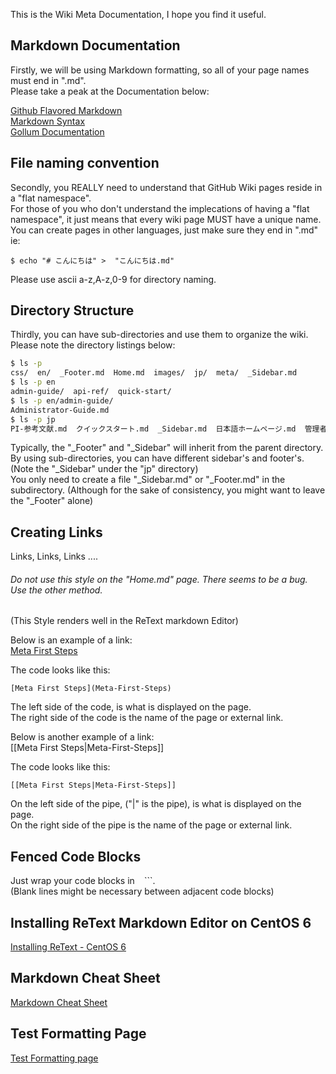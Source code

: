 This is the Wiki Meta Documentation, I hope you find it useful.

## Markdown Documentation
Firstly, we will be using Markdown formatting, so all of your page names must end in ".md".  
Please take a peak at the Documentation below:   
  
[Github Flavored Markdown](https://help.github.com/articles/github-flavored-markdown)  
[Markdown Syntax](http://daringfireball.net/projects/markdown/syntax)   
[Gollum Documentation](https://github.com/gollum/gollum/wiki)   

## File naming convention  
Secondly, you REALLY need to understand that GitHub Wiki pages reside in a "flat namespace".  
For those of you who don't understand the implecations of having a "flat namespace", it just means that every wiki page MUST have a unique name.  
You can create pages in other languages, just make sure they end in ".md" ie: 
 

`$ echo "# こんにちは" >  "こんにちは.md"`

Please use ascii a-z,A-z,0-9 for directory naming. 

## Directory Structure    
Thirdly, you can have sub-directories and use them to organize the wiki.   
Please note the directory listings below:  

```bash
$ ls -p
css/  en/  _Footer.md  Home.md  images/  jp/  meta/  _Sidebar.md
$ ls -p en
admin-guide/  api-ref/  quick-start/ 
$ ls -p en/admin-guide/
Administrator-Guide.md
$ ls -p jp
PI-参考文献.md  クイックスタート.md  _Sidebar.md  日本語ホームページ.md  管理者ガイド.md
```
  
Typically, the "_Footer" and "_Sidebar" will inherit from the parent directory.  
By using sub-directories, you can have different sidebar's and footer's.  
(Note the "_Sidebar" under the "jp" directory)  
You only need to create a file "_Sidebar.md" or "_Footer.md" in the subdirectory.
(Although for the sake of consistency, you might want to leave the "_Footer" alone)  

## Creating Links
Links, Links, Links ....

###### Do not use this style on the "Home.md" page. There seems to be a bug. Use the other method.  
(This Style renders well in the ReText markdown Editor)  

Below is an example of a link:  
[Meta First Steps](Meta-First-Steps)  

The code looks like this:  

```
[Meta First Steps](Meta-First-Steps)
```
The left side of the code, is what is displayed on the page.  
The right side of the code is the name of the page or external link.
  
  
Below is another example of a link:  
[[Meta First Steps|Meta-First-Steps]]  

The code looks like this:  

```
[[Meta First Steps|Meta-First-Steps]]
```
On the left side of the pipe, ("|" is the pipe), is what is displayed on the page.  
On the right side of the pipe is the name of the page or external link.


## Fenced Code Blocks  
Just wrap your code blocks in ``` ``` ```.   
(Blank lines might be necessary between adjacent code blocks)

## Installing ReText Markdown Editor on CentOS 6
[Installing ReText - CentOS 6](Install-ReText)

## Markdown Cheat Sheet
[Markdown Cheat Sheet](Cheat-Sheet)

## Test Formatting Page
[Test Formatting page](test-page)



